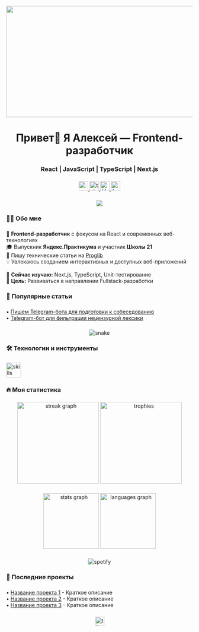 <br clear="both">

<div align="center">
  <img height="300" width="600" src="https://user-images.githubusercontent.com/74038190/225813708-98b745f2-7d22-48cf-9150-083f1b00d6c9.gif"  />
</div>

###

<h1 align="center">Привет👋 Я Алексей — Frontend-разработчик</h1>

<h3 align="center">React | JavaScript | TypeScript | Next.js</h3>

###

<div align="center">
  <a href="https://www.youtube.com/@tehno.maniak" target="_blank">
    <img src="https://img.shields.io/static/v1?message=Youtube&logo=youtube&label=&color=FF0000&logoColor=white&labelColor=&style=for-the-badge" height="25" alt="youtube logo"  />
  </a>
  <a href="https://t.me/tehnomaniak07" target="_blank">
    <img src="https://img.shields.io/static/v1?message=Telegram&logo=telegram&label=&color=2CA5E0&logoColor=white&labelColor=&style=for-the-badge" height="25" alt="telegram logo"  />
  </a>
  <a href="https://hh.ru/resume/ВАШ_ID" target="_blank">
    <img src="https://img.shields.io/badge/Резюме-HH.ru-red?style=for-the-badge&logo=hh.ru&logoColor=white" height="25" alt="hh logo"  />
  </a>
  <a href="https://ko-fi.com/ВАШ_НИК" target="_blank">
    <img src="https://img.shields.io/badge/Поддержать-Ko--fi-FF5E5B?style=for-the-badge&logo=ko-fi&logoColor=white" height="25" alt="ko-fi logo"  />
  </a>
</div>

###

<div align="center">
  <img src="https://visitor-badge.laobi.icu/badge?page_id=filimonovalexey.filimonovalexey&color=00c4ff"  />
</div>

###

<h3 align="left">👨‍💻 Обо мне</h3>

###

<p align="left">🚀 <strong>Frontend-разработчик</strong> с фокусом на React и современных веб-технологиях<br>🎓 Выпускник <strong>Яндекс.Практикума</strong> и участник <strong>Школы 21</strong><br>📝 Пишу технические статьи на <a href="https://proglib.io/u/tehnomaniak">Proglib</a><br>💡 Увлекаюсь созданием интерактивных и доступных веб-приложений<br><br>🔧 <strong>Сейчас изучаю:</strong> Next.js, TypeScript, Unit-тестирование<br>🎯 <strong>Цель:</strong> Развиваться в направлении Fullstack-разработки</p>

###

<h3 align="left">📕 Популярные статьи</h3>

###

<div align="left">
  • <a href="https://proglib.io/p/pishem-telegram-bota-dlya-podgotovki-k-sobesedovaniyu-na-frontend-razrabotchika-2024-05-29">Пишем Telegram-бота для подготовки к собеседованию</a><br>
  • <a href="https://proglib.io/p/pishem-telegram-bota-dlya-filtracii-necenzurnoy-leksiki-v-chate-2024-07-15">Telegram-бот для фильтрации нецензурной лексики</a>
</div>

###

<p align="center">
  <img src="https://github.com/filimonovalexey/filimonovalexey/blob/output/github-contribution-grid-snake.svg" alt="snake" />
</p>

###

<h3 align="left">🛠 Технологии и инструменты</h3>

###

<div align="left">
  <img src="https://skillicons.dev/icons?i=js,ts,html,css,react,nextjs,redux,webpack,vite,jest,git,github,figma,nodejs,express,mongodb,postgres,py,bash" height="40" alt="skills icons" />
</div>

###

<h3 align="left">🔥 Моя статистика</h3>

###

<div align="center">
  <img src="https://streak-stats.demolab.com?user=filimonovalexey&theme=dark&hide_border=true&border_radius=6&mode=weekly&background=45%2C1F1F1F%2C000000" height="220" alt="streak graph"  />
  <img src="https://github-profile-trophy.vercel.app/?username=filimonovalexey&theme=onedark&no-frame=true&no-bg=true&margin-w=10&column=4" height="220" alt="trophies" />
</div>

###

<div align="center">
  <img src="https://github-readme-stats.vercel.app/api?username=filimonovalexey&show_icons=true&hide_border=true&theme=dracula&count_private=true&include_all_commits=true&hide_title=true" height="150" alt="stats graph"  />
  <img src="https://github-readme-stats.vercel.app/api/top-langs/?username=filimonovalexey&layout=compact&langs_count=6&theme=dracula&hide_border=true" height="150" alt="languages graph"  />
</div>

###

<div align="center">
  <img src="https://spotify-github-profile.vercel.app/api/view?uid=ВАШ_SPOTIFY_ID&cover_image=true&theme=novatorem&bar_color=53b14f&bar_color_cover=false" alt="spotify" />
</div>

###

<h3 align="left">📌 Последние проекты</h3>

###

<div align="left">
  • <a href="https://github.com/filimonovalexey/ПРОЕКТ_1">Название проекта 1</a> - Краткое описание<br>
  • <a href="https://github.com/filimonovalexey/ПРОЕКТ_2">Название проекта 2</a> - Краткое описание<br>
  • <a href="https://github.com/filimonovalexey/ПРОЕКТ_3">Название проекта 3</a> - Краткое описание
</div>

###

<div align="center">
  <img src="https://img.shields.io/badge/Спасибо_за_визит!-FF6B6B?style=for-the-badge&logoColor=white" height="25" alt="thanks badge"  />
</div>
